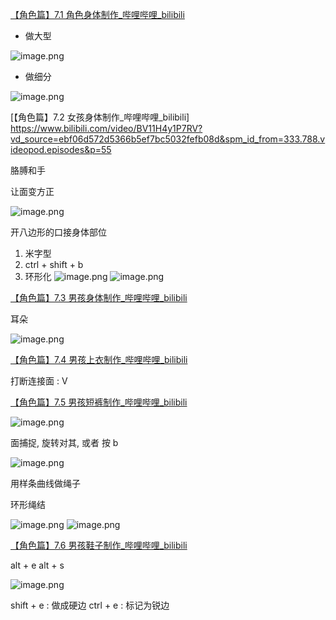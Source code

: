[【角色篇】7.1 角色身体制作_哔哩哔哩_bilibili](https://www.bilibili.com/video/BV11H4y1P7RV?vd_source=ebf06d572d5366b5ef7bc5032fefb08d&spm_id_from=333.788.player.switch&p=54)

- 做大型

![image.png](https://image-1253155090.cos.ap-nanjing.myqcloud.com/202411101117691.png)

- 做细分



![image.png](https://image-1253155090.cos.ap-nanjing.myqcloud.com/202411101116707.png)

[【角色篇】7.2 女孩身体制作_哔哩哔哩_bilibili] https://www.bilibili.com/video/BV11H4y1P7RV?vd_source=ebf06d572d5366b5ef7bc5032fefb08d&spm_id_from=333.788.videopod.episodes&p=55

胳膊和手

让面变方正

![image.png](https://image-1253155090.cos.ap-nanjing.myqcloud.com/202411101120400.png)

开八边形的口接身体部位
1. 米字型
2. ctrl + shift + b
3. 环形化
![image.png](https://image-1253155090.cos.ap-nanjing.myqcloud.com/202411101238077.png)
![image.png](https://image-1253155090.cos.ap-nanjing.myqcloud.com/202411101300327.png)

[【角色篇】7.3 男孩身体制作_哔哩哔哩_bilibili](https://www.bilibili.com/video/BV11H4y1P7RV?vd_source=ebf06d572d5366b5ef7bc5032fefb08d&spm_id_from=333.788.player.switch&p=56)

耳朵

![image.png](https://image-1253155090.cos.ap-nanjing.myqcloud.com/202411101323638.png)

[【角色篇】7.4 男孩上衣制作_哔哩哔哩_bilibili](https://www.bilibili.com/video/BV11H4y1P7RV/?vd_source=ebf06d572d5366b5ef7bc5032fefb08d&spm_id_from=333.788.player.switch&p=57)

打断连接面 : V

[【角色篇】7.5 男孩短裤制作_哔哩哔哩_bilibili](https://www.bilibili.com/video/BV11H4y1P7RV?vd_source=ebf06d572d5366b5ef7bc5032fefb08d&spm_id_from=333.788.player.switch&p=58)

![image.png](https://image-1253155090.cos.ap-nanjing.myqcloud.com/202411101935878.png)

面捕捉, 旋转对其, 或者 按 b

![image.png](https://image-1253155090.cos.ap-nanjing.myqcloud.com/202411101937032.png)

用样条曲线做绳子

环形绳结

![image.png](https://image-1253155090.cos.ap-nanjing.myqcloud.com/202411101943818.png)
![image.png](https://image-1253155090.cos.ap-nanjing.myqcloud.com/202411101953375.png)

[【角色篇】7.6 男孩鞋子制作_哔哩哔哩_bilibili](https://www.bilibili.com/video/BV11H4y1P7RV?vd_source=ebf06d572d5366b5ef7bc5032fefb08d&spm_id_from=333.788.videopod.episodes&p=59)

alt + e
alt + s

![image.png](https://image-1253155090.cos.ap-nanjing.myqcloud.com/202411102002961.png)

shift + e : 做成硬边
ctrl + e : 标记为锐边